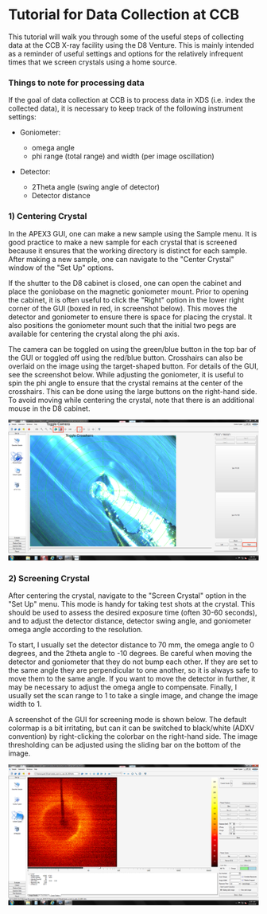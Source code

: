 # Tutorial for Data Collection at CCB

This tutorial will walk you through some of the useful steps of
collecting data at the CCB X-ray facility using the D8 Venture. This
is mainly intended as a reminder of useful settings and options for the
relatively infrequent times that we screen crystals using a home source. 

### Things to note for processing data

If the goal of data collection at CCB is to process data in XDS
(i.e. index the collected data), it is necessary to keep track of the
following instrument settings:

- Goniometer:
    - omega angle
    - phi range (total range) and width (per image oscillation)

- Detector:
    - 2Theta angle (swing angle of detector)
    - Detector distance

### 1) Centering Crystal

In the APEX3 GUI, one can make a new sample using the Sample menu. It is good
practice to make a new sample for each crystal that is screened because it ensures
that the working directory is distinct for each sample. After making a new sample, one
can navigate to the "Center Crystal" window of the "Set Up" options.

If the shutter to the D8 cabinet is closed, one can open the cabinet and
place the goniobase on the magnetic goniometer mount. Prior to opening the
cabinet, it is often useful to click the "Right" option in the lower right corner of the
GUI (boxed in red, in screenshot below). This moves the detector and goniometer to ensure there is space for placing the crystal.
It also positions the goniometer mount such that the initial two pegs are available for centering
the crystal along the phi axis.

The camera can be toggled on using the green/blue button in the top bar of the GUI or toggled off
using the red/blue button. Crosshairs can also be overlaid on the image using the target-shaped button. For
details of the GUI, see the screenshot below. While adjusting the goniometer, it is useful to spin the phi
angle to ensure that the crystal remains at the center of the crosshairs. This can be done using the large buttons on the
right-hand side. To avoid moving while centering the crystal, note that there is an additional mouse in the D8 cabinet. 

![Screenshot: Centering Crystal](/tutorial/images/GUI_CenterCrystal.PNG)

### 2) Screening Crystal

After centering the crystal, navigate to the "Screen Crystal" option in the "Set Up" menu. This mode is handy for taking test
shots at the crystal. This should be used to assess the desired exposure time (often 30-60 seconds), and to adjust the detector distance, detector
swing angle, and goniometer omega angle according to the resolution.

To start, I usually set the detector distance to 70 mm, the omega angle to 0 degrees, and the 2theta angle to -10 degrees. Be careful when moving
the detector and goniometer that they do not bump each other. If they are set to the same angle they are perpendicular to one another, so it is always
safe to move them to the same angle. If you want to move the detector in further, it may be necessary to adjust the omega angle to compensate. Finally,
I usually set the scan range to 1 to take a single image, and change the image width to 1.

A screenshot of the  GUI for screening mode is shown below. The default colormap is a bit irritating, but can it can be switched to black/white (ADXV convention)
by right-clicking the colorbar on the right-hand side. The image thresholding can be adjusted using the sliding bar on the bottom of the image.

![Screenshot: Screening Crystal](/tutorial/images/GUI_ScreenCrystal.PNG)

